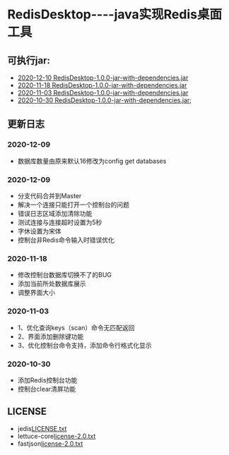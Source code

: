 # RedisDesktop----java实现Redis桌面工具

## 可执行jar:
* [2020-12-10 RedisDesktop-1.0.0-jar-with-dependencies.jar](https://github.com/zhangsan0415/RedisDesktop/releases/download/ZSLREDISGUI-20201210/RedisDesktop-1.0.0-jar-with-dependencies.jar)
* [2020-11-18 RedisDesktop-1.0.0-jar-with-dependencies.jar](https://github.com/zhangsan0415/RedisDesktop/releases/download/20201118/RedisDesktop-1.0.0-jar-with-dependencies.jar)
* [2020-11-03 RedisDesktop-1.0.0-jar-with-dependencies.jar](https://github.com/zhangsan0415/RedisDesktop/releases/download/untagged-98a8096d55f1439893b9/RedisDesktop-1.0.0-jar-with-dependencies.jar)
* [2020-10-30 RedisDesktop-1.0.0-jar-with-dependencies.jar](https://github.com/zhangsan0415/RedisDesktop/releases/download/RedisDestktop/RedisDesktop-1.0.0-jar-with-dependencies.jar);

## 更新日志

### 2020-12-09
*   数据库数量由原来默认16修改为config get databases

### 2020-12-09
*   分支代码合并到Master
*   解决一个连接只能打开一个控制台的问题
*   错误日志区域添加清除功能
*   测试连接与连接超时设置为5秒
*   字休设置为宋体
*   控制台非Redis命令输入时错误优化

### 2020-11-18
*	修改控制台数据库切换不了的BUG
*	添加当前所处数据库展示
*	调整界面大小

### 2020-11-03
*	1、优化查询keys（scan）命令无匹配返回
*	2、界面添加删除键功能
*	3、优化控制台命令支持，添加命令行格式化显示

### 2020-10-30
* 添加Redis控制台功能
* 控制台clear清屏功能

## LICENSE
* jedis[LICENSE.txt](https://raw.githubusercontent.com/redis/jedis/master/LICENSE.txt)
* lettuce-core[license-2.0.txt](https://www.apache.org/licenses/LICENSE-2.0.txt)
* fastjson[license-2.0.txt](https://www.apache.org/licenses/LICENSE-2.0.txt)
